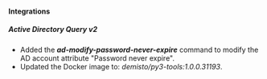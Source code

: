#### Integrations
##### Active Directory Query v2
- Added the ***ad-modify-password-never-expire*** command to modify the AD account attribute "Password never expire".
- Updated the Docker image to: *demisto/py3-tools:1.0.0.31193*.
